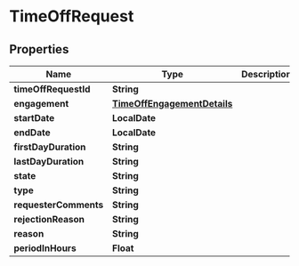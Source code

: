 

# TimeOffRequest


## Properties

| Name | Type | Description | Notes |
|------------ | ------------- | ------------- | -------------|
|**timeOffRequestId** | **String** |  |  [optional] |
|**engagement** | [**TimeOffEngagementDetails**](TimeOffEngagementDetails.md) |  |  [optional] |
|**startDate** | **LocalDate** |  |  [optional] |
|**endDate** | **LocalDate** |  |  [optional] |
|**firstDayDuration** | **String** |  |  [optional] |
|**lastDayDuration** | **String** |  |  [optional] |
|**state** | **String** |  |  [optional] |
|**type** | **String** |  |  [optional] |
|**requesterComments** | **String** |  |  [optional] |
|**rejectionReason** | **String** |  |  [optional] |
|**reason** | **String** |  |  [optional] |
|**periodInHours** | **Float** |  |  [optional] |



